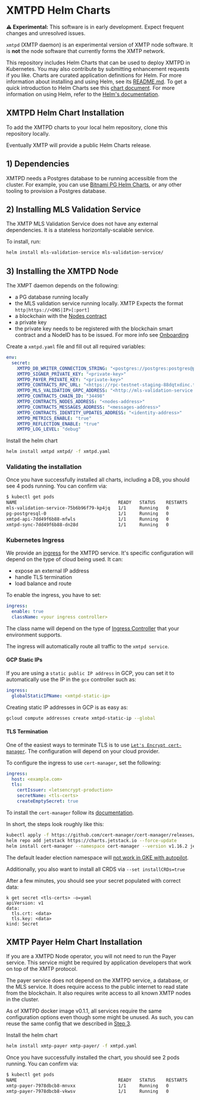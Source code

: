 # XMTPD Helm Charts

**⚠️ Experimental:** This software is in early development. Expect frequent changes and unresolved issues.

`xmtpd` (XMTP daemon) is an experimental version of XMTP node software. It is **not** the node software that currently forms the XMTP network.

This repository includes Helm Charts that can be used to deploy XMTPD in Kubernetes. You may also contribute by submitting enhancement requests if you like. Charts are curated application definitions for Helm. For more information about installing and using Helm, see its
[README.md](https://github.com/helm/helm/tree/master/README.md). To get a quick introduction to Helm Charts see this [chart document](https://github.com/helm/helm/blob/master/docs/charts.md). For more information on using Helm, refer to the [Helm's documentation](https://github.com/kubernetes/helm#docs).

## XMTPD Helm Chart Installation

To add the XMTPD charts to your local helm repository, clone this repository locally.

Eventually XMTP will provide a public Helm Charts release.

## 1) Dependencies

XMTPD needs a Postgres database to be running accessible from the cluster.
For example, you can use [Bitnami PG Helm Charts](https://bitnami.com/stack/postgresql/helm), or any other tooling to provision a Postgres database.

## 2) Installing MLS Validation Service

The XMTP MLS Validation Service does not have any external dependencies.
It is a stateless horizontally-scalable service.

To install, run:
```bash
helm install mls-validation-service mls-validation-service/
```

## 3) Installing the XMTPD Node

The XMPT daemon depends on the following:
- a PG database running locally
- the MLS validation service running locally. XMTP Expects the format `http|https://<DNS|IP>[:port]`
- a blockchain with the [Nodes contract](https://github.com/xmtp/xmtpd)
- a private key
- the private key needs to be registered with the blockchain smart contract and a NodeID has to be issued. For more info see [Onboarding](https://github.com/xmtp/xmtpd/blob/main/doc/onboarding.md)

Create a `xmtpd.yaml` file and fill out all required variables:
```yaml
env:
  secret:
    XMTPD_DB_WRITER_CONNECTION_STRING: "<postgres://postgres:postgres@pg-postgresql.default.svc.cluster.local:5432/postgres?sslmode=disable>"
    XMTPD_SIGNER_PRIVATE_KEY: "<private-key>"
    XMTPD_PAYER_PRIVATE_KEY: "<private-key>"
    XMTPD_CONTRACTS_RPC_URL: "<https://rpc-testnet-staging-88dqtxdinc.t.conduit.xyz/>"
    XMTPD_MLS_VALIDATION_GRPC_ADDRESS: "<http://mls-validation-service.default.svc.cluster.local:50051>"
    XMTPD_CONTRACTS_CHAIN_ID: "34498"
    XMTPD_CONTRACTS_NODES_ADDRESS: "<nodes-address>"
    XMTPD_CONTRACTS_MESSAGES_ADDRESS: "<messages-address>"
    XMTPD_CONTRACTS_IDENTITY_UPDATES_ADDRESS: "<identity-address>"
    XMTPD_METRICS_ENABLE: "true"
    XMTPD_REFLECTION_ENABLE: "true"
    XMTPD_LOG_LEVEL: "debug"
```

Install the helm chart
```bash
helm install xmtpd xmtpd/ -f xmtpd.yaml
```

### Validating the installation

Once you have successfully installed all charts, including a DB, you should see 4 pods running.
You can confirm via:
```bash
$ kubectl get pods
NAME                                      READY   STATUS    RESTARTS   AGE
mls-validation-service-75b6b96f79-kp4jq   1/1     Running   0          6h30m
pg-postgresql-0                           1/1     Running   0          6h26m
xmtpd-api-7dd49f6b88-mfwls                1/1     Running   0          4h56m
xmtpd-sync-7dd49f6b88-dn28d               1/1     Running   0          4h56m
```

### Kubernetes Ingress

We provide an [ingress](https://kubernetes.io/docs/concepts/services-networking/ingress/) for the XMTPD service.
It's specific configuration will depend on the type of cloud being used.
It can:
 - expose an external IP address
 - handle TLS termination
 - load balance and route

To enable the ingress, you have to set:
```yaml
ingress:
  enable: true
  className: <your ingress controller>
```

The class name will depend on the type of [Ingress Controller](
https://kubernetes.io/docs/concepts/services-networking/ingress-controllers/) that your environment supports.

The ingress will automatically route all traffic to the `xmtpd service`.

#### GCP Static IPs

If you are using a `static public IP address` in GCP, you can set it to automatically use the IP in the `gce` controller such as:
```yaml
ingress:
  globalStaticIPName: <xmtpd-static-ip>
```
Creating static IP addresses in GCP is as easy as:
```bash
gcloud compute addresses create xmtpd-static-ip --global
```

#### TLS Termination

One of the easiest ways to terminate TLS is to use [`Let's Encrypt cert-manager`](https://cert-manager.io/docs/getting-started/).
The configuration will depend on your cloud provider.

To configure the ingress to use `cert-manager`, set the following:
```yaml
ingress:
  host: <example.com>
  tls:
    certIssuer: <letsencrypt-production>
    secretName: <tls-certs>
    createEmptySecret: true
```

To install the `cert-manager` follow its [documentation](https://artifacthub.io/packages/helm/cert-manager/cert-manager).

In short, the steps look roughly like this:
```bash
kubectl apply -f https://github.com/cert-manager/cert-manager/releases/download/v1.16.2/cert-manager.crds.yaml
helm repo add jetstack https://charts.jetstack.io --force-update
helm install cert-manager --namespace cert-manager --version v1.16.2 jetstack/cert-manager --set installCRDs=true --set global.leaderElection.namespace="cert-manager"
```

The default leader election namespace will [not work in GKE with autopilot](https://github.com/kubernetes-sigs/kubespray/pull/8424).

Additionally, you also want to install all CRDS via `--set installCRDs=true`

After a few minutes, you should see your secret populated with correct data:
```shell
k get secret <tls-certs> -o=yaml
apiVersion: v1
data:
  tls.crt: <data>
  tls.key: <data>
kind: Secret

```

## XMTP Payer Helm Chart Installation

If you are a XMTPD Node operator, you will not need to run the Payer service.
This service might be required by application developers that work on top of the XMTP protocol.

The payer service does not depend on the XMTPD service, a database, or the MLS service.
It does require access to the public internet to read state from the blockchain.
It also requires write access to all known XMTP nodes in the cluster.

As of XMTPD docker image v0.1.1, all services require the same configuration options even though some might be unused.
As such, you can reuse the same config that we described in [Step 3](#3-Installing-the-XMTPD-Node).

Install the helm chart
```bash
helm install xmtp-payer xmtp-payer/ -f xmtpd.yaml
```
Once you have successfully installed the chart, you should see 2 pods running.
You can confirm via:
```bash
$ kubectl get pods
NAME                                      READY   STATUS    RESTARTS   AGE
xmtp-payer-7978dbcb8-mnvxx                1/1     Running   0          9m48s
xmtp-payer-7978dbcb8-vkwsv                1/1     Running   0          9m48s
```